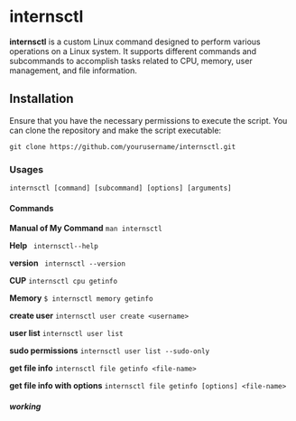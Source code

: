 # internsctl

**internsctl** is a custom Linux command designed to perform various operations on a Linux system. It supports different commands and subcommands to accomplish tasks related to CPU, memory, user management, and file information.

## Installation

Ensure that you have the necessary permissions to execute the script. You can clone the repository and make the script executable:

```git clone https://github.com/yourusername/internsctl.git```

### Usages

```internsctl [command] [subcommand] [options] [arguments]```

#### Commands

**Manual of My Command**
```man internsctl```

**Help**
``` internsctl--help```

**version**
``` internsctl --version```

**CUP**
```internsctl cpu getinfo```

**Memory**
```$ internsctl memory getinfo```

**create user**
```internsctl user create <username>```

**user list**
```internsctl user list```

**sudo permissions**
```internsctl user list --sudo-only```

**get file info**
```internsctl file getinfo <file-name>```

**get file info with options**
```internsctl file getinfo [options] <file-name>```

##### working


